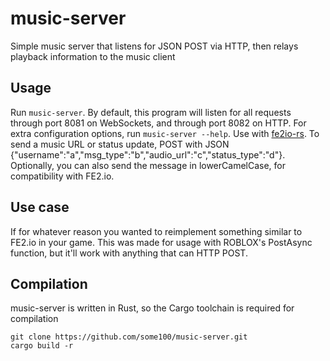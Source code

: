 # music-server

Simple music server that listens for JSON POST via HTTP, then relays playback information to the music client

## Usage

Run `music-server`. By default, this program will listen for all requests through port 8081 on WebSockets, and through port 8082 on HTTP. For extra configuration options, run `music-server --help`. Use with [fe2io-rs](https://github.com/some100/fe2io-rs). To send a music URL or status update, POST with JSON {"username":"a","msg_type":"b","audio_url":"c","status_type":"d"}. Optionally, you can also send the message in lowerCamelCase, for compatibility with FE2.io.

## Use case

If for whatever reason you wanted to reimplement something similar to FE2.io in your game. This was made for usage with ROBLOX's PostAsync function, but it'll work with anything that can HTTP POST.

## Compilation

music-server is written in Rust, so the Cargo toolchain is required for compilation
```
git clone https://github.com/some100/music-server.git
cargo build -r
```